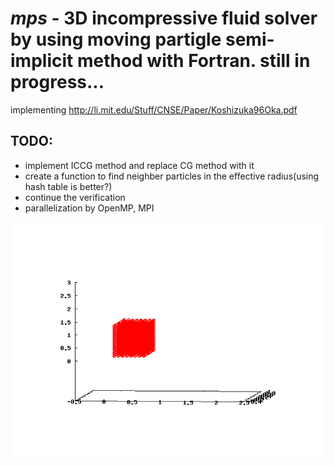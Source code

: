 *mps* - 3D incompressive fluid solver by using moving partigle semi-implicit method with Fortran. still in progress...
======
implementing http://li.mit.edu/Stuff/CNSE/Paper/Koshizuka96Oka.pdf  
  
TODO:  
---
- implement ICCG method and replace CG method with it
- create a function to find neighber particles in the effective radius(using hash table is better?)
- continue the verification
- parallelization by OpenMP, MPI  

![Alt text](./water_collapse.gif?raw=true "water collapse")

